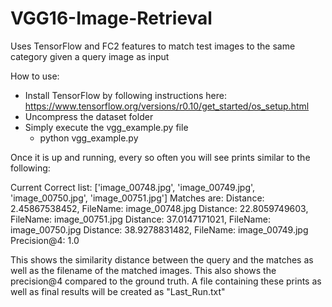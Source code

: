 # VGG16-Image-Retrieval
Uses TensorFlow and FC2 features to match test images to the same category given a query image as input

How to use:
* Install TensorFlow by following instructions here: https://www.tensorflow.org/versions/r0.10/get_started/os_setup.html
* Uncompress the dataset folder
* Simply execute the vgg_example.py file
  * python vgg_example.py

Once it is up and running, every so often you will see prints similar to the following:

Current Correct list: ['image_00748.jpg', 'image_00749.jpg', 'image_00750.jpg', 'image_00751.jpg']
Matches are: 
	Distance: 2.45867538452, FileName: image_00748.jpg
	Distance: 22.8059749603, FileName: image_00751.jpg
	Distance: 37.0147171021, FileName: image_00750.jpg
	Distance: 38.9278831482, FileName: image_00749.jpg
	Precision@4: 1.0

This shows the similarity distance between the query and the matches as well as the filename of the matched images. 
This also shows the precision@4 compared to the ground truth. A file containing these prints as well as final results
will be created as "Last_Run.txt"